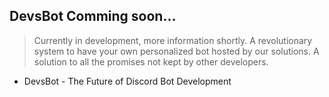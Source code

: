## DevsBot Comming soon...
> Currently in development, more information shortly.
> A revolutionary system to have your own personalized bot hosted by our solutions.
> A solution to all the promises not kept by other developers.

- DevsBot - The Future of Discord Bot Development
